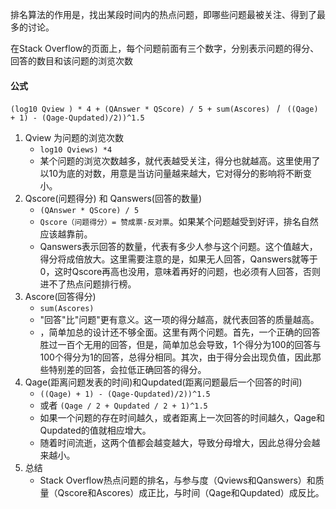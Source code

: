 排名算法的作用是，找出某段时间内的热点问题，即哪些问题最被关注、得到了最多的讨论。

在Stack Overflow的页面上，每个问题前面有三个数字，分别表示问题的得分、回答的数目和该问题的浏览次数

#### 公式
`(log10 Qview ) * 4 + (QAnswer * QScore) / 5 + sum(Ascores) ` / ` ((Qage) + 1) - (Qage-Qupdated)/2))^1.5`

1. Qview 为问题的浏览次数
   - `log10 Qviews) *4`
   - 某个问题的浏览次数越多，就代表越受关注，得分也就越高。这里使用了以10为底的对数，用意是当访问量越来越大，它对得分的影响将不断变小。
2. Qscore(问题得分) 和 Qanswers(回答的数量)
   - `(QAnswer * QScore) / 5`
   - `Qscore（问题得分）= 赞成票-反对票`。如果某个问题越受到好评，排名自然应该越靠前。
   - Qanswers表示回答的数量，代表有多少人参与这个问题。这个值越大，得分将成倍放大。这里需要注意的是，如果无人回答，Qanswers就等于0，这时Qscore再高也没用，意味着再好的问题，也必须有人回答，否则进不了热点问题排行榜。
3. Ascore(回答得分)
   - `sum(Ascores)`
   - "回答"比"问题"更有意义。这一项的得分越高，就代表回答的质量越高。
   - ，简单加总的设计还不够全面。这里有两个问题。首先，一个正确的回答胜过一百个无用的回答，但是，简单加总会导致，1个得分为100的回答与100个得分为1的回答，总得分相同。其次，由于得分会出现负值，因此那些特别差的回答，会拉低正确回答的得分。
4. Qage(距离问题发表的时间)和Qupdated(距离问题最后一个回答的时间)
   - `((Qage) + 1) - (Qage-Qupdated)/2))^1.5` 
   - 或者 `(Qage / 2 + Qupdated / 2 + 1)^1.5`
   - 如果一个问题的存在时间越久，或者距离上一次回答的时间越久，Qage和Qupdated的值就相应增大。
   - 随着时间流逝，这两个值都会越变越大，导致分母增大，因此总得分会越来越小。
5. 总结
   - Stack Overflow热点问题的排名，与参与度（Qviews和Qanswers）和质量（Qscore和Ascores）成正比，与时间（Qage和Qupdated）成反比。
